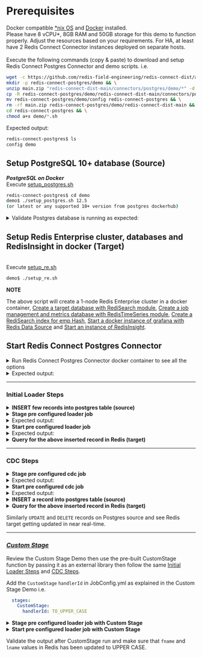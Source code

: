 # Prerequisites
Docker compatible [*nix OS](https://en.wikipedia.org/wiki/Unix-like) and [Docker](https://docs.docker.com/get-docker) installed.
<br>Please have 8 vCPU*, 8GB RAM and 50GB storage for this demo to function properly. Adjust the resources based on your requirements. For HA, at least have 2 Redis Connect Connector instances deployed on separate hosts.</br>
<br>Execute the following commands (copy & paste) to download and setup Redis Connect Postgres Connector and demo scripts.
i.e.</br>
```bash
wget -c https://github.com/redis-field-engineering/redis-connect-dist/archive/main.zip && \
mkdir -p redis-connect-postgres/demo && \
unzip main.zip "redis-connect-dist-main/connectors/postgres/demo/*" -d redis-connect-postgres/demo && \
cp -R redis-connect-postgres/demo/redis-connect-dist-main/connectors/postgres/demo/* redis-connect-postgres/demo && \
mv redis-connect-postgres/demo/config redis-connect-postgres && \
rm -rf main.zip redis-connect-postgres/demo/redis-connect-dist-main && \
cd redis-connect-postgres && \
chmod a+x demo/*.sh
```
Expected output:
```bash
redis-connect-postgres$ ls
config demo
```

## Setup PostgreSQL 10+ database (Source)
<b>_PostgreSQL on Docker_</b>
<br>Execute [setup_postgres.sh](setup_postgres.sh)</br>
```bash
redis-connect-postgres$ cd demo
demo$ ./setup_postgres.sh 12.5
(or latest or any supported 10+ version from postgres dockerhub)
```

<details><summary>Validate Postgres database is running as expected:</summary>
<p>

```bash
demo$ sudo docker ps -a | grep postgres
724aea897d12        postgres:12.5                                         "docker-entrypoint.s…"   10 days ago         Up 10 days          0.0.0.0:5432->5432/tcp                                                                                                                                                                                                                                                                                          postgres-12.5-virag-cdc

demo$ docker exec -it postgres-12.5-virag-cdc bash -c 'psql -U"redisconnect" -d"RedisConnect" -c "select count(*) from emp;"'
 count
-------
     0
(1 row)  
```
</p>
</details>

## Setup Redis Enterprise cluster, databases and RedisInsight in docker (Target)
<br>Execute [setup_re.sh](setup_re.sh)</br>
```bash
demo$ ./setup_re.sh
```
**NOTE**

The above script will create a 1-node Redis Enterprise cluster in a docker container, [Create a target database with RediSearch module](https://docs.redislabs.com/latest/modules/add-module-to-database/), [Create a job management and metrics database with RedisTimeSeries module](https://docs.redislabs.com/latest/modules/add-module-to-database/), [Create a RediSearch index for emp Hash](https://redislabs.com/blog/getting-started-with-redisearch-2-0/), [Start a docker instance of grafana with Redis Data Source](https://redisgrafana.github.io/) and [Start an instance of RedisInsight](https://docs.redislabs.com/latest/ri/installing/install-docker/).

## Start Redis Connect Postgres Connector

<details><summary>Run Redis Connect Postgres Connector docker container to see all the options</summary>
<p>

```bash
docker run \
-it --rm --privileged=true \
--name redis-connect-postgres \
-e REDISCONNECT_LOGBACK_CONFIG=/opt/redislabs/redis-connect-postgres/config/logback.xml \
-e REDISCONNECT_CONFIG=/opt/redislabs/redis-connect-postgres/config/samples/postgres \
-e REDISCONNECT_SOURCE_USERNAME=redisconnect \
-e REDISCONNECT_SOURCE_PASSWORD=Redis@123 \
-e REDISCONNECT_JAVA_OPTIONS="-Xms256m -Xmx256m" \
-v $(pwd)/../config:/opt/redislabs/redis-connect-postgres/config \
--net host \
redislabs/redis-connect-postgres:pre-release-alpine
```

</p>
</details>

<details><summary>Expected output:</summary>
<p>
  
```bash
-------------------------------
Redis Connect startup script.
*******************************
Please ensure that the values of environment variables in /opt/redislabs/redis-connect-postgres/bin/redisconnect.conf are correctly mapped before executing any of the options below
*******************************
Usage: [-h|cli|stage|start]
options:
-h: Print this help message and exit.
cli: starts redis-connect-cli.
stage: clean and stage redis database with cdc or initial loader job configurations.
start: start Redis Connect instance with provided cdc or initial loader job configurations.
-------------------------------
```

</p>
</details>

-------------------------------

### Initial Loader Steps
<details><summary><b>INSERT few records into postgres table (source)</b></summary>
<p>

```bash
demo$ sudo docker exec -it postgres-12.5-virag-cdc bash -c 'psql -U"redisconnect" -d"RedisConnect"'

psql (12.5 (Debian 12.5-1.pgdg100+1))
Type "help" for help.

RedisConnect=# INSERT INTO public.emp (empno, fname, lname, job, mgr, hiredate, sal, comm, dept) VALUES (151, 'Virag', 'Tripathi', 'PFE', 1, '2018-08-06', 2000, 10, 1);
INSERT 0 1

RedisConnect=# INSERT INTO public.emp (empno, fname, lname, job, mgr, hiredate, sal, comm, dept) VALUES (152, 'Brad', 'Barnes', 'RedisConnect-K8s-SME', 1, '2018-08-06', 20000, 10, 1);
INSERT 0 1

RedisConnect=# select * from emp;
 empno | fname |  lname   |         job          | mgr |  hiredate  |    sal     |  comm   | dept
-------+-------+----------+----------------------+-----+------------+------------+---------+------
   151 | Virag | Tripathi | PFE                  |   1 | 2018-08-06 |  2000.0000 | 10.0000 |    1
   152 | Brad  | Barnes   | RedisConnect-K8s-SME |   1 | 2018-08-06 | 20000.0000 | 10.0000 |    1
(2 rows)
```

</p>
</details>

<details><summary><b>Stage pre configured loader job</b></summary>
<p>

```bash
docker run \
-it --rm --privileged=true \
--name redis-connect-postgres \
-e REDISCONNECT_LOGBACK_CONFIG=/opt/redislabs/redis-connect-postgres/config/logback.xml \
-e REDISCONNECT_CONFIG=/opt/redislabs/redis-connect-postgres/config/samples/loader \
-e REDISCONNECT_SOURCE_USERNAME=redisconnect \
-e REDISCONNECT_SOURCE_PASSWORD=Redis@123 \
-e REDISCONNECT_JAVA_OPTIONS="-Xms256m -Xmx256m" \
-v $(pwd)/../config:/opt/redislabs/redis-connect-postgres/config \
--net host \
redislabs/redis-connect-postgres:pre-release-alpine stage
```

</p>
</details>

<details><summary>Expected output:</summary>
<p>

```bash
-------------------------------
Staging Redis Connect redis-connect-postgres v1.0.2.151 job using Java 11.0.12 on 16229e5715a1 started by root in /opt/redislabs/redis-connect-postgres/bin
Loading Redis Connect redis-connect-postgres Configurations from /opt/redislabs/redis-connect-postgres/config/samples/loader
.....
.....
12:31:38.726 [main] INFO  startup - Setup Completed.
-------------------------------
```

</p>
</details>

<details><summary><b>Start pre configured loader job</b></summary>
<p>

```bash
docker run \
-it --rm --privileged=true \
--name redis-connect-postgres \
-e REDISCONNECT_LOGBACK_CONFIG=/opt/redislabs/redis-connect-postgres/config/logback.xml \
-e REDISCONNECT_CONFIG=/opt/redislabs/redis-connect-postgres/config/samples/loader \
-e REDISCONNECT_REST_API_ENABLED=false \
-e REDISCONNECT_REST_API_PORT=8282 \
-e REDISCONNECT_SOURCE_USERNAME=redisconnect \
-e REDISCONNECT_SOURCE_PASSWORD=Redis@123 \
-e REDISCONNECT_JAVA_OPTIONS="-Xms256m -Xmx1g" \
-v $(pwd)/../config:/opt/redislabs/redis-connect-postgres/config \
--net host \
redislabs/redis-connect-postgres:pre-release-alpine start
```

</p>
</details>

<details><summary>Expected output:</summary>
<p>

```bash
-------------------------------
Starting Redis Connect redis-connect-postgres v1.0.2.151 instance using Java 11.0.12 on 5aa3dc7a4ead started by root in /opt/redislabs/redis-connect-postgres/bin
Loading Redis Connect redis-connect-postgres Configurations from /opt/redislabs/redis-connect-postgres/config/samples/loader
.....
.....
12:31:49.698 [main] INFO  startup -  /$$$$$$$                  /$$ /$$                  /$$$$$$                                                      /$$
12:31:49.708 [main] INFO  startup - | $$__  $$                | $$|__/                 /$$__  $$                                                    | $$
12:31:49.714 [main] INFO  startup - | $$  \ $$  /$$$$$$   /$$$$$$$ /$$  /$$$$$$$      | $$  \__/  /$$$$$$  /$$$$$$$  /$$$$$$$   /$$$$$$   /$$$$$$$ /$$$$$$
12:31:49.715 [main] INFO  startup - | $$$$$$$/ /$$__  $$ /$$__  $$| $$ /$$_____/      | $$       /$$__  $$| $$__  $$| $$__  $$ /$$__  $$ /$$_____/|_  $$_/
12:31:49.719 [main] INFO  startup - | $$__  $$| $$$$$$$$| $$  | $$| $$|  $$$$$$       | $$      | $$  \ $$| $$  \ $$| $$  \ $$| $$$$$$$$| $$        | $$
12:31:49.720 [main] INFO  startup - | $$  \ $$| $$_____/| $$  | $$| $$ \____  $$      | $$    $$| $$  | $$| $$  | $$| $$  | $$| $$_____/| $$        | $$ /$$
12:31:49.722 [main] INFO  startup - | $$  | $$|  $$$$$$$|  $$$$$$$| $$ /$$$$$$$/      |  $$$$$$/|  $$$$$$/| $$  | $$| $$  | $$|  $$$$$$$|  $$$$$$$  |  $$$$/
12:31:49.723 [main] INFO  startup - |__/  |__/ \_______/ \_______/|__/|_______/        \______/  \______/ |__/  |__/|__/  |__/ \_______/ \_______/   \___/
12:31:49.724 [main] INFO  startup -
12:31:49.725 [main] INFO  startup -
12:31:49.726 [main] INFO  startup - ##################################################################
12:31:49.727 [main] INFO  startup -
12:31:49.728 [main] INFO  startup - Initializing Redis Connect Instance
12:31:49.728 [main] INFO  startup -
12:31:49.729 [main] INFO  startup - ##################################################################
.....
.....
12:32:07.007 [JobManagement-1] INFO  startup - Job Manager owned by a different process ? : false : jobType1
12:32:17.600 [JobManagement-1] INFO  startup - Fetched JobConfig for : batchtaskcreator
12:32:17.601 [JobManagement-1] INFO  startup - Starting Pipeline for Job : batchtaskcreator
12:32:17.602 [JobManagement-1] INFO  startup - 1 of 5 Jobs Claimed
12:32:17.602 [JobManagement-2] INFO  redisconnect - Refreshing Heartbeat signal for : hb-job:batchtaskcreator , with value : JC-32@5aa3dc7a4ead , expiry : 30000
12:32:17.603 [JobManagement-1] INFO  startup - 1 of 5 Jobs Claimed
.....
.....  
```

</p>
</details>

<details><summary><b>Query for the above inserted record in Redis (target)</b></summary>
<p>

```bash
demo$ sudo docker exec -it re-node1 bash -c 'redis-cli -p 12000 ft.search idx:emp "*"'
1) (integer) 2
2) "emp:152"
3)  1) "Salary"
    2) "20000.0000"
    3) "Department"
    4) "1"
    5) "fname"
    6) "Brad"
    7) "Commission"
    8) "10.0000"
    9) "HireDate"
   10) "2018-08-06"
   11) "empno"
   12) "152"
   13) "lname"
   14) "Barnes"
   15) "Job"
   16) "RedisConnect-K8s-SME"
   17) "Manager"
   18) "1"
4) "emp:151"
5)  1) "Salary"
    2) "2000.0000"
    3) "Department"
    4) "1"
    5) "fname"
    6) "Virag"
    7) "Commission"
    8) "10.0000"
    9) "HireDate"
   10) "2018-08-06"
   11) "empno"
   12) "151"
   13) "lname"
   14) "Tripathi"
   15) "Job"
   16) "PFE"
   17) "Manager"
   18) "1"
```

</p>
</details>

-------------------------------

### CDC Steps
<details><summary><b>Stage pre configured cdc job</b></summary>
<p>

```bash
docker run \
-it --rm --privileged=true \
--name redis-connect-postgres \
-e REDISCONNECT_LOGBACK_CONFIG=/opt/redislabs/redis-connect-postgres/config/logback.xml \
-e REDISCONNECT_CONFIG=/opt/redislabs/redis-connect-postgres/config/samples/postgres \
-e REDISCONNECT_SOURCE_USERNAME=redisconnect \
-e REDISCONNECT_SOURCE_PASSWORD=Redis@123 \
-e REDISCONNECT_JAVA_OPTIONS="-Xms256m -Xmx256m" \
-v $(pwd)/../config:/opt/redislabs/redis-connect-postgres/config \
--net host \
redislabs/redis-connect-postgres:pre-release-alpine stage
```

</p>
</details>

<details><summary>Expected output:</summary>
<p>

```bash
-------------------------------
Staging Redis Connect redis-connect-postgres v1.0.2.151 job using Java 11.0.12 on virag-cdc started by root in /opt/redislabs/redis-connect-postgres/bin.
Loading Redis Connect redis-connect-postgres Configurations from /opt/redislabs/redis-connect-postgres/config/samples/postgres.
.....
.....
20:15:06.819 [main] INFO  startup - Setup Completed.
-------------------------------
```

</p>
</details>

<details><summary><b>Start pre configured cdc job</b></summary>
<p>

```bash
docker run \
-it --rm --privileged=true \
--name redis-connect-postgres \
-e REDISCONNECT_LOGBACK_CONFIG=/opt/redislabs/redis-connect-postgres/config/logback.xml \
-e REDISCONNECT_CONFIG=/opt/redislabs/redis-connect-postgres/config/samples/postgres \
-e REDISCONNECT_REST_API_ENABLED=true \
-e REDISCONNECT_REST_API_PORT=8282 \
-e REDISCONNECT_SOURCE_USERNAME=redisconnect \
-e REDISCONNECT_SOURCE_PASSWORD=Redis@123 \
-e REDISCONNECT_JAVA_OPTIONS="-Xms256m -Xmx1g" \
-v $(pwd)/../config:/opt/redislabs/redis-connect-postgres/config \
--net host \
redislabs/redis-connect-postgres:pre-release-alpine start
```

</p>
</details>

<details><summary>Expected output:</summary>
<p>

```bash
-------------------------------
Starting Redis Connect redis-connect-postgres v1.0.2.151 instance using Java 11.0.12 on virag-cdc started by root in /opt/redislabs/redis-connect-postgres/bin.
Loading Redis Connect redis-connect-postgres Configurations from /opt/redislabs/redis-connect-postgres/config/samples/postgres.
.....
.....
20:15:39.125 [main] INFO  startup -  /$$$$$$$                  /$$ /$$                  /$$$$$$                                                      /$$
20:15:39.128 [main] INFO  startup - | $$__  $$                | $$|__/                 /$$__  $$                                                    | $$
20:15:39.128 [main] INFO  startup - | $$  \ $$  /$$$$$$   /$$$$$$$ /$$  /$$$$$$$      | $$  \__/  /$$$$$$  /$$$$$$$  /$$$$$$$   /$$$$$$   /$$$$$$$ /$$$$$$
20:15:39.128 [main] INFO  startup - | $$$$$$$/ /$$__  $$ /$$__  $$| $$ /$$_____/      | $$       /$$__  $$| $$__  $$| $$__  $$ /$$__  $$ /$$_____/|_  $$_/
20:15:39.128 [main] INFO  startup - | $$__  $$| $$$$$$$$| $$  | $$| $$|  $$$$$$       | $$      | $$  \ $$| $$  \ $$| $$  \ $$| $$$$$$$$| $$        | $$
20:15:39.129 [main] INFO  startup - | $$  \ $$| $$_____/| $$  | $$| $$ \____  $$      | $$    $$| $$  | $$| $$  | $$| $$  | $$| $$_____/| $$        | $$ /$$
20:15:39.129 [main] INFO  startup - | $$  | $$|  $$$$$$$|  $$$$$$$| $$ /$$$$$$$/      |  $$$$$$/|  $$$$$$/| $$  | $$| $$  | $$|  $$$$$$$|  $$$$$$$  |  $$$$/
20:15:39.129 [main] INFO  startup - |__/  |__/ \_______/ \_______/|__/|_______/        \______/  \______/ |__/  |__/|__/  |__/ \_______/ \_______/   \___/
20:15:39.129 [main] INFO  startup -
20:15:39.129 [main] INFO  startup -
20:15:39.129 [main] INFO  startup - ##################################################################
20:15:39.129 [main] INFO  startup -
20:15:39.129 [main] INFO  startup - Initializing Redis Connect Instance
20:15:39.130 [main] INFO  startup -
20:15:39.130 [main] INFO  startup - ##################################################################
.....
.....
20:15:58.678 [JobManagement-1] INFO  redisconnect - Server type configured as - postgres
20:15:58.680 [JobManagement-1] INFO  redisconnect - Reading Mapper Config from : /opt/redislabs/redis-connect-postgres/config/samples/postgres/mappers
20:15:58.975 [JobManagement-1] INFO  redisconnect - Loaded Config for : public.emp
20:15:59.293 [JobManagement-1] INFO  startup - Fetched JobConfig for : testdb-postgres
20:15:59.293 [JobManagement-1] INFO  startup - Starting Pipeline for Job : testdb-postgres
20:15:59.294 [JobManagement-1] INFO  startup - 1 of 1 Jobs Claimed
.....
.....  
```

</p>
</details>

<details><summary><b>INSERT a record into postgres table (source)</b></summary>
<p>

```bash
demo$ sudo docker exec -it postgres-12.5-virag-cdc bash -c 'psql -U"redisconnect" -d"RedisConnect"'

psql (12.5 (Debian 12.5-1.pgdg100+1))
Type "help" for help.

RedisConnect=# INSERT INTO public.emp (empno, fname, lname, job, mgr, hiredate, sal, comm, dept) VALUES (1, 'Virag', 'Tripathi', 'PFE', 1, '2018-08-06', 2000, 10, 1);
INSERT 0 1

RedisConnect=# select * from emp;
 empno | fname |  lname   | job | mgr |  hiredate  |    sal    |  comm   | dept
-------+-------+----------+-----+-----+------------+-----------+---------+------
   1 | Virag | Tripathi | PFE |   1 | 2018-08-06 | 2000.0000 | 10.0000 |    1
(1 row)
```

</p>
</details>

<details><summary><b>Query for the above inserted record in Redis (target)</b></summary>
<p>

```bash
demo$ sudo docker exec -it re-node1 bash -c 'redis-cli -p 12000 ft.search idx:emp "*"'
1) (integer) 3
2) "emp:152"
3)  1) "fname"
    2) "BRAD"
    3) "Salary"
    4) "20000.0000"
    5) "lname"
    6) "BARNES"
    7) "Department"
    8) "1"
    9) "EmployeeNumber"
   10) "152"
   11) "Commission"
   12) "10.0000"
   13) "HireDate"
   14) "2018-08-06"
   15) "Job"
   16) "RedisConnect-K8s-SME"
   17) "Manager"
   18) "1"
4) "emp:151"
5)  1) "fname"
    2) "Virag"
    3) "Salary"
    4) "2000.0000"
    5) "lname"
    6) "Tripathi"
    7) "Department"
    8) "1"
    9) "EmployeeNumber"
   10) "151"
   11) "Commission"
   12) "10.0000"
   13) "HireDate"
   14) "2018-08-06"
   15) "Job"
   16) "PFE"
   17) "Manager"
   18) "1"
6) "emp:1"
7)  1) "fname"
    2) "Virag"
    3) "Salary"
    4) "2000.0"
    5) "lname"
    6) "Tripathi"
    7) "Department"
    8) "1"
    9) "EmployeeNumber"
   10) "1"
   11) "Commission"
   12) "10.0"
   13) "HireDate"
   14) "17749"
   15) "Job"
   16) "PFE"
   17) "Manager"
   18) "1"
```

</p>
</details>

Similarly `UPDATE` and `DELETE` records on Postgres source and see Redis target getting updated in near real-time.

-------------------------------

### [_Custom Stage_](https://github.com/redis-field-engineering/redis-connect-custom-stage-demo)

Review the Custom Stage Demo then use the pre-built CustomStage function by passing it as an external library then follow the same [Initial Loader Steps](#initial-loader-steps) and [CDC Steps](#cdc-steps).

Add the `CustomStage` `handlerId` in JobConfig.yml as explained in the Custom Stage Demo i.e.
```yml
  stages:
    CustomStage:
      handlerId: TO_UPPER_CASE
```
<details><summary><b>Stage pre configured loader job with Custom Stage</b></summary>
<p>

```bash
docker run \
-it --rm --privileged=true \
--name redis-connect-postgres \
-e REDISCONNECT_LOGBACK_CONFIG=/opt/redislabs/redis-connect-postgres/config/logback.xml \
-e REDISCONNECT_CONFIG=/opt/redislabs/redis-connect-postgres/config/samples/loader \
-e REDISCONNECT_SOURCE_USERNAME=redisconnect \
-e REDISCONNECT_SOURCE_PASSWORD=Redis@123 \
-e REDISCONNECT_JAVA_OPTIONS="-Xms256m -Xmx256m" \
-v $(pwd)/../config:/opt/redislabs/redis-connect-postgres/config \
-v $(pwd)/../extlib:/opt/redislabs/redis-connect-postgres/extlib \
--net host \
redislabs/redis-connect-postgres:pre-release-alpine stage
```

</p>
</details>

<details><summary><b>Start pre configured loader job with Custom Stage</b></summary>
<p>

```bash
docker run \
-it --rm --privileged=true \
--name redis-connect-postgres \
-e REDISCONNECT_LOGBACK_CONFIG=/opt/redislabs/redis-connect-postgres/config/logback.xml \
-e REDISCONNECT_CONFIG=/opt/redislabs/redis-connect-postgres/config/samples/loader \
-e REDISCONNECT_REST_API_ENABLED=false \
-e REDISCONNECT_REST_API_PORT=8282 \
-e REDISCONNECT_SOURCE_USERNAME=redisconnect \
-e REDISCONNECT_SOURCE_PASSWORD=Redis@123 \
-e REDISCONNECT_JAVA_OPTIONS="-Xms256m -Xmx1g" \
-v $(pwd)/../config:/opt/redislabs/redis-connect-postgres/config \
-v $(pwd)/../extlib:/opt/redislabs/redis-connect-postgres/extlib \
--net host \
redislabs/redis-connect-postgres:pre-release-alpine start
```

</p>
</details>

Validate the output after CustomStage run and make sure that `fname` and `lname` values in Redis has been updated to UPPER CASE.
